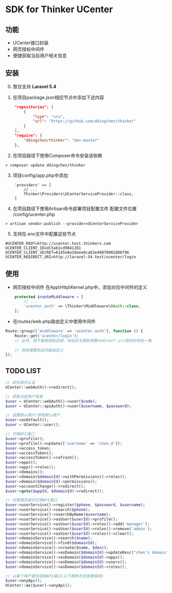 # SDK for Thinker UCenter

## 功能

- UCenter接口封装
- 网页授权中间件
- 便捷获取当前用户相关信息

## 安装

0. 暂仅支持 **Laravel 5.4**

1. 在项目package.json相应节点中添加下述内容
```json
    "repositories": [
        {
            "type": "vcs",
            "url": "https://github.com/ddingchen/thinker"
        }
    ],
    "require": {
        "ddingchen/thinker": "dev-master"
    },
```

2. 在项目路径下使用Composer命令安装该依赖
```
> composer update ddingchen/thinker
```

3. 项目config/app.php中添加
```
    'providers' => [
        // ...
        Thinker\Providers\UCenterServiceProvider::class,
    ]
```

4. 在项目路径下使用Artisan命令部署项目配置文件
配置文件位置 /config/ucenter.php
```
> artisan vendor:publish --provider=UCenterServiceProvider
```

5. 支持在.env文件中配置这些节点
```
#UCENTER_ROOT=http://ucenter.test.thinkerx.com
UCENTER_CLIENT_ID=UC5ab1cd9841261
UCENTER_CLIENT_SECRET=6145e8e3deee8ca83e40870002d86f96
UCENTER_REDIRECT_URI=http://laravel-54.test/ucenter/login
```

## 使用

+ 网页授权中间件
在App\Http\Kernel.php中，添加对应中间件的定义
```php
    protected $routeMiddleware = [
        // ...
        'ucenter.auth' => \Thinker\Middleware\OAuth::class,
    ];
```

+ 在routes/web.php路由定义中使用中间件
```php
Route::group(['middleware' => 'ucenter.auth'], function () {
    Route::get('ucenter/login'); 
    // 必须，用于接收授权回调，地址应与授权参数redirect_uri指向的地址一致
    
    // 其他需要验证的路由定义
});
```

## TODO LIST
```php
// 前往身份认证
UCenter::webAuth()->redirect();

// 获取当前用户信息
$user = UCenter::webAuth()->user($code);
$user = UCenter::apiAuth()->user($username, $password);

// 设置默认用户/获取默认用户
$user->asDefault();
$user = UCenter::user();

// 可用API接口
$user->profile();
$user->profile()->update(['username' => 'chen.d']);
$user->access_token;
$user->accessToken();
$user->accessToken()->refresh();
$user->apps();
$user->app()->roles();
$user->domains();
$user->domain($domainId)->withPermissions()->roles();
$user->domain($domainId)->permissions();
$user->accountChange()->redirect();
$user->goto($appId, $domainId)->redirect();

// 仅管理员身份可用API接口
$user->userService()->register($phone, $password, $username);
$user->userService()->search($phone);
$user->userService()->searchByName($username);
$user->userService()->asUser($userId)->profile();
$user->userService()->asUser($userId)->roles()->add('manager');
$user->userService()->asUser($userId)->roles()->remove('admin');
$user->userService()->asUser($userId)->roles()->clear();
$user->domainService()->search($name);
$user->domainService()->find($domainId);
$user->domainService()->create($name, $desc);
$user->domainService()->asDomain($domainId)->updateDesc("chen's domain");
$user->domainService()->asDomain($domainId)->apps();
$user->domainService()->asDomain($domainId)->users();
$user->domainService()->asDomain($domainId)->roles();

// 以某个用户身份调用API接口(以下两种方式效果相同)
$user->anyApi();
UCenter::as($user)->anyApi();
```
